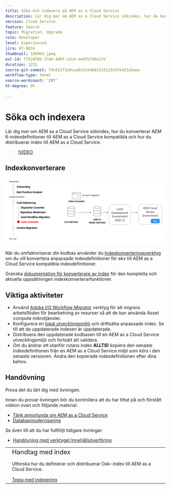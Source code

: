 ```yaml
---
title: Söka och indexera på AEM as a Cloud Service
description: Lär dig mer om AEM as a Cloud Service sökindex, hur du konverterar AEM 6 indexdefinitioner och hur du distribuerar index.
version: Cloud Service
feature: Search
topic: Migration, Upgrade
role: Developer
level: Experienced
jira: KT-8634
thumbnail: 336963.jpeg
exl-id: f752df86-27d4-4dbf-a3cb-ee97b7d9a17e
duration: 1231
source-git-commit: f4c621f3a9caa8c2c64b8323312343fe421a5aee
workflow-type: tm+mt
source-wordcount: '297'
ht-degree: 0%

---
```


# Söka och indexera

Lär dig mer om AEM as a Cloud Service sökindex, hur du konverterar AEM 6-indexdefinitioner till AEM as a Cloud Service kompatibla och hur du distribuerar index till AEM as a Cloud Service.

>[!VIDEO](https://video.tv.adobe.com/v/336963?quality=12&learn=on)

## Indexkonverterare

![Indexkonverterare](./assets/index-converter.png)

När du omfaktoriserar din kodbas använder du [Indexkonverteringsverktyg](https://github.com/adobe/aio-cli-plugin-aem-cloud-service-migration#command-aio-aem-migrationindex-converter) om du vill konvertera anpassade indexdefinitioner för ekv till AEM as a Cloud Service kompatibla indexdefinitioner.

Granska [dokumentation för konverterare av index](https://experienceleague.adobe.com/docs/experience-manager-cloud-service/content/migration-journey/refactoring-tools/index-converter.html) för den kompletta och aktuella uppsättningen indexkonverterarfunktioner.

## Viktiga aktiviteter

+ Använd [Adobe I/O Workflow Migrator](https://github.com/adobe/aio-cli-plugin-aem-cloud-service-migration#command-aio-aem-migrationindex-converter) verktyg för att migrera arbetsflöden för bearbetning av resurser så att de kan använda Asset compute mikrotjänster.
+ Konfigurera en [lokal utvecklingsmiljö](https://experienceleague.adobe.com/docs/experience-manager-learn/cloud-service/local-development-environment-set-up/overview.html) och driftsätta anpassade index. Se till att de uppdaterade indexen är uppdaterade.
+ Distribuera den uppdaterade kodbasen till en AEM as a Cloud Service utvecklingsmiljö och fortsätt att validera.
+ Om du ändrar ett utanför rutans index **ALLTID** kopiera den senaste indexdefinitionen från en AEM as a Cloud Service miljö som körs i den senaste versionen. Ändra den kopierade indexdefinitionen efter dina behov.

## Handövning

Prova det du lärt dig med övningen.

Innan du provar övningen bör du kontrollera att du har tittat på och förstått videon ovan och följande material:

+ [Tänk annorlunda om AEM as a Cloud Service](./introduction.md)
+ [Databasmodernisering](./repository-modernization.md)

Se även till att du har fullföljt tidigare övningar:

+ [Handövning med verktyget Innehållsöverföring](./content-migration/content-transfer-tool.md#hands-on-exercise)

<table style="border-width:0">
    <tr>
        <td style="width:150px">
            <a  rel="noreferrer"
                target="_blank"
                href="https://github.com/adobe/aem-cloud-engineering-video-series-exercises/tree/session7-indexes#cloud-acceleration-bootcamp---session-7-search-and-indexing"><img alt="Handövande GitHub-databas" src="./assets/github.png"/>
            </a>        
        </td>
        <td style="width:100%;margin-bottom:1rem;">
            <div style="font-size:1.25rem;font-weight:400;">Handtag med index</div>
            <p style="margin:1rem 0">
                Utforska hur du definierar och distribuerar Oak-index till AEM as a Cloud Service.
            </p>
            <a  rel="noreferrer"
                target="_blank"
                href="https://github.com/adobe/aem-cloud-engineering-video-series-exercises/tree/session7-indexes#cloud-acceleration-bootcamp---session-7-search-and-indexing" class="spectrum-Button spectrum-Button--primary spectrum-Button--sizeM">
                <span class="spectrum-Button-label has-no-wrap has-text-weight-bold">Testa med indexering</span>
            </a>
        </td>
    </tr>
</table>
